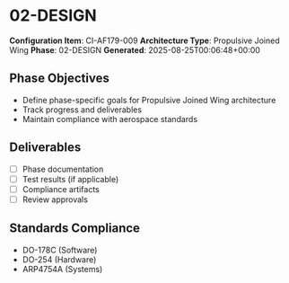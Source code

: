 # 02-DESIGN

**Configuration Item**: CI-AF179-009
**Architecture Type**: Propulsive Joined Wing
**Phase**: 02-DESIGN
**Generated**: 2025-08-25T00:06:48+00:00

## Phase Objectives
- Define phase-specific goals for Propulsive Joined Wing architecture
- Track progress and deliverables
- Maintain compliance with aerospace standards

## Deliverables
- [ ] Phase documentation
- [ ] Test results (if applicable)
- [ ] Compliance artifacts
- [ ] Review approvals

## Standards Compliance
- DO-178C (Software)
- DO-254 (Hardware)
- ARP4754A (Systems)
